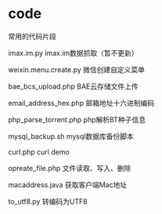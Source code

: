 code
====

常用的代码片段

imax.im.py imax.im数据抓取（暂不更新）

weixin.menu.create.py 微信创建自定义菜单

bae_bcs_upload.php BAE云存储文件上传

email_address_hex.php 邮箱地址十六进制编码

php_parse_torrent.php php解析BT种子信息

mysql_backup.sh mysql数据库备份脚本

curl.php curl demo

opreate_file.php 文件读取、写入、删除

macaddress.java 获取客户端Mac地址

to_utf8.py 转编码为UTF8
